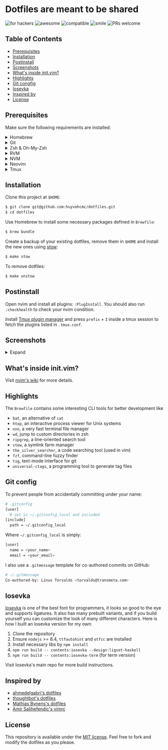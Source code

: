 # Dotfiles are meant to be shared

![for hackers](https://img.shields.io/badge/built%20for-hackers-50dd7e.svg?logo=dependabot&style=flat-square)
![awesome](https://img.shields.io/badge/pretty-awesome-ffc24b.svg?logo=sourcegraph&style=flat-square)
![compatible](https://img.shields.io/badge/compatibility-betamax-f43753.svg?logo=docker&style=flat-square)
![smile](https://img.shields.io/badge/makes%20people-smile-57c7fe.svg?logo=travis&style=flat-square)
![PRs welcome](https://img.shields.io/badge/PRs-welcome-ff69b4.svg?logo=lgtm&style=flat-square)

## Table of Contents

  * [Prerequisites](#prerequisites)
  * [Installation](#installation)
  * [Postinstall](#postinstall)
  * [Screenshots](#screenshots)
  * [What's inside init.vim?](#whats-inside-initvim)
  * [Highlights](#highlights)
  * [Git congfig](#git-config)
  * [Iosevka](#iosevka)
  * [Inspired by](#inspired-by)
  * [License](#license)

## Prerequisites

Make sure the following requirements are installed:

<details>
<summary>Homebrew</summary>
<br>

Install [Homebrew](https://brew.sh) if you haven't.
</details>

<details>
<summary>Git</summary>
<br>

You can either install git via Xcode Command Line Tools or by running `git --version` from your terminal.
</details>

<details>
<summary>Zsh & Oh-My-Zsh</summary>
<br>

[The Z shell](https://github.com/robbyrussell/oh-my-zsh/wiki/Installing-ZSH), is an extended version of the Bourne Shell (sh), with plenty of new features, and support for plugins and themes. [Oh My Zsh](https://github.com/robbyrussell/oh-my-zsh) is a delightful community-driven framework for managing your zsh configuration.

This project use [purer](https://github.com/DFurnes/purer) as the prompt theme for zsh:

```
$ npm install --global purer-prompt
```
</details>

<details>
<summary>RVM</summary>
<br>

RVM is a command-line tool which allows you to easily install, manage, and work with multiple ruby environments from interpreters to sets of gems. Install RVM: https://rvm.io.
</details>

<details>
<summary>NVM</summary>
<br>

Node Version Manager - Simple bash script to manage multiple active node.js versions. To install nvm: https://github.com/creationix/nvm.
</details>

<details>
<summary>Neovim</summary>
<br>

[Neovim](https://github.com/neovim/neovim) (nvim) is a forked version of Vim and arguable to be a lot faster. Follow this guide to build [nvim from source](https://github.com/neovim/neovim/wiki/Building-Neovim) and this guide to install [vim-plug](https://github.com/junegunn/vim-plug) as the main nvim plugin manager.
</details>

<details>
<summary>Tmux</summary>
<br>

[Tmux](https://github.com/tmux/tmux/wiki) is the terminal multiplexer I can't live without. 
</details>

## Installation

Clone this project at `$HOME`:

```bash
$ git clone git@github.com:huyvohcmc/dotfiles.git
$ cd dotfiles
```

Use Homebrew to install some necessary packages defined in `Brewfile`:

```bash
$ brew bundle
```

Create a backup of your existing dotfiles, remove them in `$HOME` and install the new ones using [stow](https://www.gnu.org/software/stow/):

```bash
$ make stow
```

To remove dotfiles:

```bash
$ make unstow
```

## Postinstall

Open nvim and install all plugins: `:PlugInstall`. You should also run `:checkhealth` to check your nvim condition.

Install [Tmux plugin manager](https://github.com/tmux-plugins/tpm) and press `prefix` + `I` inside a tmux session to fetch the plugins listed in `.tmux.conf`.

## Screenshots

<details>
<summary>Expand</summary>
<br>

![preview](screenshots/preview.png)
> iTerm2 tender colorscheme, nnn and tig

![nvim](screenshots/nvim.png)
> Nvim with Iosevka font 14pt
</details>

## What's inside init.vim?

Visit [nvim's wiki](https://github.com/huyvohcmc/dotfiles/wiki/Nvim-plugins<Paste>) for more details.

## Highlights

The `Brewfile` contains some interesting CLI tools for better development like

- `bat`, an alternative of `cat`
- `htop`, an interactive process viewer for Unix systems
- `nnn`, a very fast terminal file manager
- `wd`, jump to custom directories in zsh
- `ripgrep`, a line-oriented search tool
- `stow`, a symlink farm manager
- `the_silver_searcher`, a code searching tool (used in vim)
- `fzf`, command-line fuzzy finder
- `tig`, text-mode interface for git
- `universal-ctags`, a programming tool to generate tag files

## Git config

To prevent people from accidentally committing under your name:

```bash
# .gitconfig
[user]
  # set in ~/.gitconfig_local and included
[include]
  path = ~/.gitconfig_local
```

Where `~/.gitconfig_local` is simply:

```bash
[user]
  name = <your_name>
  email = <your_email>
```

I also use a `.gitmessage` template for co-authored commits on GitHub:

```bash
# ~/.gitmessage
Co-authored-by: Linus Torvalds <torvalds@transmeta.com>
```

## Iosevka

[Iosevka](https://github.com/be5invis/Iosevka) is one of the best font for programmers, it looks so good to the eye and supports ligatures. It also has many prebuilt variants, and if you build yourself you can customize the look of many different characters. Here is how I built an Iosevka version for my own:

1. Clone the repository
2. Ensure `nodejs` >= 8.4, `ttfautohint` and `otfcc` are installed
3. Install necessary libs by `npm install`
4. `npm run build -- contents:iosevka --design:ligset-haskell`
5. `npm run build -- contents:iosevka-term` (for term version)

Visit Iosevka's main repo for more build instructions.

## Inspired by

- [ahmedelgabri's dotfiles](https://github.com/ahmedelgabri/dotfiles)
- [thoughtbot's dotfiles](https://github.com/thoughtbot/dotfiles)
- [Mathias Bynens's dotfiles](https://github.com/mathiasbynens/dotfiles)
- [Amir Salihefendic's vimrc](https://github.com/amix/vimrc)

## License

This repository is available under the [MIT license](LICENSE). Feel free to fork and modify the dotfiles as you please.
